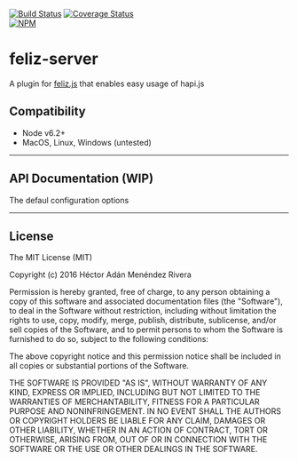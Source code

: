 [![Build Status](https://travis-ci.org/gikmx/feliz-server.svg?branch=master)](https://travis-ci.org/gikmx/feliz-server)
[![Coverage
Status](https://coveralls.io/repos/github/gikmx/feliz-server/badge.svg?branch=master)](https://coveralls.io/github/gikmx/feliz-server?branch=master)
<br>
[![NPM](https://nodei.co/npm/feliz-server.png?downloads=true&downloadRank=true&stars=true)](https://nodei.co/npm/feliz-server/)

# feliz-server
A plugin for [feliz.js](http://github.com/gikmx/feliz) that enables easy usage of hapi.js

## Compatibility

* Node v6.2+
* MacOS, Linux, Windows (untested)

---

## API Documentation (WIP)

The defaul configuration options


---

## License
The MIT License (MIT)

Copyright (c) 2016 Héctor Adán Menéndez Rivera

Permission is hereby granted, free of charge, to any person obtaining a copy
of this software and associated documentation files (the "Software"), to deal
in the Software without restriction, including without limitation the rights
to use, copy, modify, merge, publish, distribute, sublicense, and/or sell
copies of the Software, and to permit persons to whom the Software is
furnished to do so, subject to the following conditions:

The above copyright notice and this permission notice shall be included in all
copies or substantial portions of the Software.

THE SOFTWARE IS PROVIDED "AS IS", WITHOUT WARRANTY OF ANY KIND, EXPRESS OR
IMPLIED, INCLUDING BUT NOT LIMITED TO THE WARRANTIES OF MERCHANTABILITY,
FITNESS FOR A PARTICULAR PURPOSE AND NONINFRINGEMENT. IN NO EVENT SHALL THE
AUTHORS OR COPYRIGHT HOLDERS BE LIABLE FOR ANY CLAIM, DAMAGES OR OTHER
LIABILITY, WHETHER IN AN ACTION OF CONTRACT, TORT OR OTHERWISE, ARISING FROM,
OUT OF OR IN CONNECTION WITH THE SOFTWARE OR THE USE OR OTHER DEALINGS IN THE
SOFTWARE.
